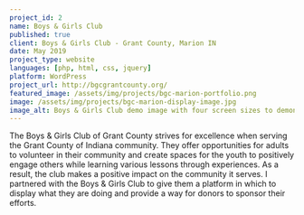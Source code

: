 ```yaml
---
project_id: 2
name: Boys & Girls Club
published: true
client: Boys & Girls Club - Grant County, Marion IN
date: May 2019
project_type: website
languages: [php, html, css, jquery]
platform: WordPress
project_url: http://bgcgrantcounty.org/
featured_image: /assets/img/projects/bgc-marion-portfolio.png
image: /assets/img/projects/bgc-marion-display-image.jpg
image_alt: Boys & Girls Club demo image with four screen sizes to demonstrate responsive design.
---
```

The Boys & Girls Club of Grant County strives for excellence when serving the Grant County of Indiana community. They offer opportunities for adults to volunteer in their community and create spaces for the youth to positively engage others while learning various lessons through experiences. As a result, the club makes a positive impact on the community it serves. I partnered with the Boys & Girls Club to give them a platform in which to display what they are doing and provide a way for donors to sponsor their efforts.